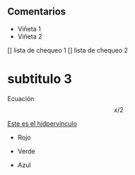 ## Comentarios
* Viñeta 1
* Viñeta 2

[] lista de chequeo 1
[] lista de chequeo 2

# subtitulo 3

Ecuación
$$ x/2 $$

[Este es el hidpervinculo](http://cesarhdz.com/articulos/escribir-en-markdown#sintaxis-de-markdown)

* Rojo
+ Verde
- Azul
